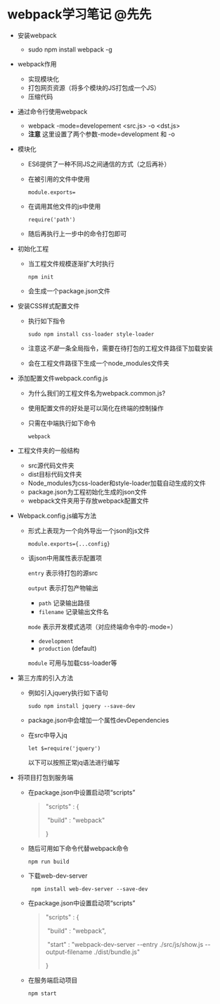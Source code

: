 # webpack学习笔记 @先先

- 安装webpack
  - sudo npm install webpack -g

- webpack作用

  - 实现模块化
  - 打包网页资源（将多个模块的JS打包成一个JS）
  - 压缩代码

- 通过命令行使用webpack

  - webpack -mode=developement <src.js> -o <dst.js>
  - **注意** 这里设置了两个参数-mode=development 和 -o

- 模块化

  - ES6提供了一种不同JS之间通信的方式（之后再补）

  - 在被引用的文件中使用

    `module.exports=`

  - 在调用其他文件的js中使用

    `require('path')`

  - 随后再执行上一步中的命令打包即可

- 初始化工程

  - 当工程文件规模逐渐扩大时执行

    `npm init`

  - 会生成一个package.json文件

- 安装CSS样式配置文件

  - 执行如下指令

    `sudo npm install css-loader style-loader`

  - 注意这*不是*一条全局指令，需要在待打包的工程文件路径下加载安装

  - 会在工程文件路径下生成一个node_modules文件夹

- 添加配置文件webpack.config.js

  - 为什么我们的工程文件名为webpack.common.js?

  - 使用配置文件的好处是可以简化在终端的控制操作

  - 只需在中端执行如下命令 

    `webpack`

- 工程文件夹的一般结构

  - src源代码文件夹
  - dist目标代码文件夹
  - Node_modules为css-loader和style-loader加载自动生成的文件
  - package.json为工程初始化生成的json文件
  - webpack文件夹用于存放webpack配置文件

- Webpack.config.js编写方法

  - 形式上表现为一个向外导出一个json的js文件

    `module.exports={...config}`

  - 该json中用属性表示配置项

    `entry` 表示待打包的源src

    `output` 表示打包产物输出

    - `path`  记录输出路径
    - `filename` 记录输出文件名

    `mode` 表示开发模式选项（对应终端命令中的-mode=）

    - `development`
    - `production` (default)

    `module` 可用与加载css-loader等

- 第三方库的引入方法

  - 例如引入jquery执行如下语句

    `sudo npm install jquery --save-dev`

  - package.json中会增加一个属性devDependencies

  - 在src中导入jq

    `let $=require('jquery')`

    以下可以按照正常jq语法进行编写

- 将项目打包到服务端

  - 在package.json中设置启动项“scripts”

    > "scripts" : {
    >
    > ​		"build" : "webpack"
    >
    > }

  - 随后可用如下命令代替webpack命令

    `npm run build`

  - 下载web-dev-server

    ` npm install web-dev-server --save-dev`

  - 在package.json中设置启动项“scripts”

    > "scripts" : {
    >
    > ​		"build" : "webpack",
    >
    > ​		"start" : "webpack-dev-server --entry ./src/js/show.js --output-filename ./dist/bundle.js" 
    >
    >  }

  - 在服务端启动项目

    `npm start`

